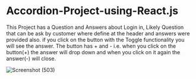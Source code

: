 # Accordion-Project-using-React.js

This Project has a Question and Answers about Login in, Likely Question that can be ask by customer where define at the header and answers were provided also. if you click on the button with the Toggle functionality you will see the answer. The button has + and - i.e. when you click on the button(+) the answer will drop down and when you click on it again the answer(-) will close.


![Screenshot (503)](https://user-images.githubusercontent.com/88320958/222733183-9a90d76c-385c-467b-bea8-f11423ed5c13.png)
